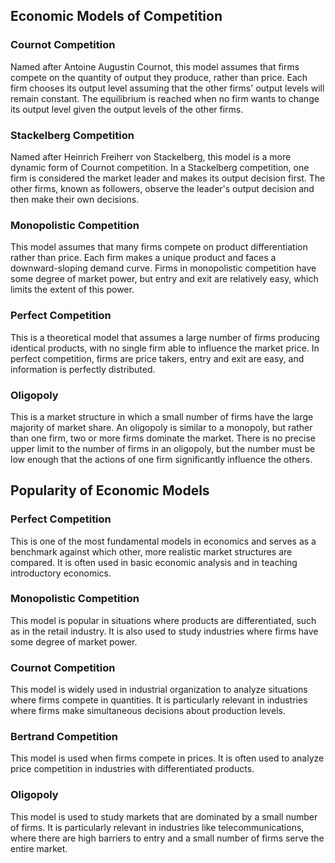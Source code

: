 ## Economic Models of Competition

### Cournot Competition
Named after Antoine Augustin Cournot, this model assumes that firms compete on the quantity of output they produce, rather than price. Each firm chooses its output level assuming that the other firms' output levels will remain constant. The equilibrium is reached when no firm wants to change its output level given the output levels of the other firms.

### Stackelberg Competition
Named after Heinrich Freiherr von Stackelberg, this model is a more dynamic form of Cournot competition. In a Stackelberg competition, one firm is considered the market leader and makes its output decision first. The other firms, known as followers, observe the leader's output decision and then make their own decisions.

### Monopolistic Competition
This model assumes that many firms compete on product differentiation rather than price. Each firm makes a unique product and faces a downward-sloping demand curve. Firms in monopolistic competition have some degree of market power, but entry and exit are relatively easy, which limits the extent of this power.

### Perfect Competition
This is a theoretical model that assumes a large number of firms producing identical products, with no single firm able to influence the market price. In perfect competition, firms are price takers, entry and exit are easy, and information is perfectly distributed.

### Oligopoly
This is a market structure in which a small number of firms have the large majority of market share. An oligopoly is similar to a monopoly, but rather than one firm, two or more firms dominate the market. There is no precise upper limit to the number of firms in an oligopoly, but the number must be low enough that the actions of one firm significantly influence the others.

## Popularity of Economic Models

### Perfect Competition
This is one of the most fundamental models in economics and serves as a benchmark against which other, more realistic market structures are compared. It is often used in basic economic analysis and in teaching introductory economics.

### Monopolistic Competition
This model is popular in situations where products are differentiated, such as in the retail industry. It is also used to study industries where firms have some degree of market power.

### Cournot Competition
This model is widely used in industrial organization to analyze situations where firms compete in quantities. It is particularly relevant in industries where firms make simultaneous decisions about production levels.

### Bertrand Competition
This model is used when firms compete in prices. It is often used to analyze price competition in industries with differentiated products.

### Oligopoly
This model is used to study markets that are dominated by a small number of firms. It is particularly relevant in industries like telecommunications, where there are high barriers to entry and a small number of firms serve the entire market.
